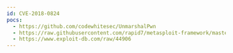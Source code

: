 ```yaml
---
id: CVE-2018-0824
pocs:
  - https://github.com/codewhitesec/UnmarshalPwn
  - https://raw.githubusercontent.com/rapid7/metasploit-framework/master/modules/post/windows/escalate/unmarshal_cmd_exec.rb
  - https://www.exploit-db.com/raw/44906
---
```

